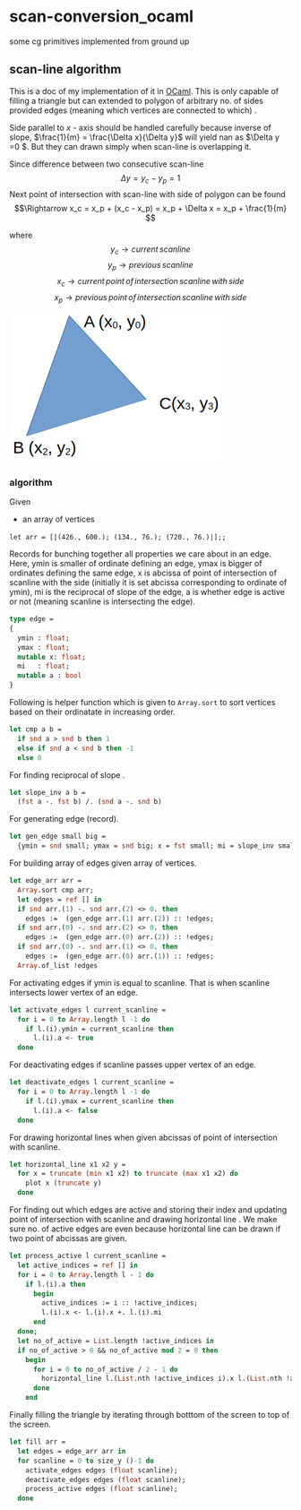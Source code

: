 # scan-conversion_ocaml

some cg primitives implemented from ground up

## scan-line algorithm

This is a doc of my implementation of it in [OCaml](./fill_scan-line.ml). This is only capable of filling a triangle but can extended to polygon of arbitrary no. of sides provided edges (meaning which vertices are connected to which) .

Side parallel to $x$ - axis should be handled carefully because inverse of slope, $\frac{1}{m} = \frac{\Delta x}{\Delta y}$ will yield nan as $\Delta y =0 $. But they can drawn simply when scan-line is overlapping it.

Since difference between two consecutive scan-line $$\Delta y = y_{c} - y_{p} = 1 $$
Next point of intersection with scan-line with side of polygon can be found 
$$\Rightarrow x_c = x_p + (x_c - x_p) = x_p + \Delta x = x_p + \frac{1}{m} $$ 

where 
$$ y_c \rightarrow current \, scanline $$
$$ y_p \rightarrow previous \, scanline $$
$$ x_c \rightarrow current \, point \, of \, intersection  \, scanline \, with \, side $$
$$ x_p \rightarrow previous \, point \, of \, intersection  \, scanline \, with \, side $$

![Filled triangle](/figures/fill_fig.png)


### algorithm 

Given
- an array of vertices

`let arr = [|(426., 600.); (134., 76.); (720., 76.)|];;`

Records for bunching together all properties we care about in an edge. Here, ymin is smaller of ordinate defining an edge, ymax is bigger of ordinates defining the same edge, x is abcissa of point of intersection of scanline with the side (initially it is set abcissa corresponding to ordinate of ymin), mi is the reciprocal of slope of the edge, a is whether edge is active or not (meaning scanline is intersecting the edge).
```OCaml
type edge = 
{
  ymin : float;
  ymax : float;
  mutable x: float;
  mi   : float;
  mutable a : bool
}
```
Following is helper function which is given to `Array.sort` to sort vertices based on their ordinatate in increasing order.
```OCaml
let cmp a b = 
  if snd a > snd b then 1
  else if snd a < snd b then -1
  else 0
```
For finding reciprocal of slope .
```OCaml
let slope_inv a b =
  (fst a -. fst b) /. (snd a -. snd b)
```
For generating edge (record).
```OCaml
let gen_edge small big = 
  {ymin = snd small; ymax = snd big; x = fst small; mi = slope_inv small big; a = false}
```
For building array of edges given array of vertices.
```OCaml
let edge_arr arr =
  Array.sort cmp arr;
  let edges = ref [] in 
  if snd arr.(1) -. snd arr.(2) <> 0. then
    edges :=  (gen_edge arr.(1) arr.(2)) :: !edges;
  if snd arr.(0) -. snd arr.(2) <> 0. then
    edges :=  (gen_edge arr.(0) arr.(2)) :: !edges;
  if snd arr.(0) -. snd arr.(1) <> 0. then
    edges :=  (gen_edge arr.(0) arr.(1)) :: !edges;
  Array.of_list !edges
```
For activating edges if ymin is equal to scanline. That is when scanline intersects lower vertex of an edge.
```OCaml
let activate_edges l current_scanline =
  for i = 0 to Array.length l -1 do 
    if l.(i).ymin = current_scanline then 
      l.(i).a <- true
  done
```
For deactivating edges if scanline passes upper vertex of an edge.
```OCaml
let deactivate_edges l current_scanline =
  for i = 0 to Array.length l -1 do 
    if l.(i).ymax = current_scanline then 
      l.(i).a <- false
  done
```
For drawing horizontal lines when given abcissas of point of intersection with scanline.
```OCaml
let horizontal_line x1 x2 y =
  for x = truncate (min x1 x2) to truncate (max x1 x2) do 
    plot x (truncate y)
  done
```
For finding out which edges are active and storing their index and updating point of intersection with scanline and drawing horizontal line . We make sure no. of active edges are even because horizontal line can be drawn if two point of abcissas are given.
```OCaml
let process_active l current_scanline =
  let active_indices = ref [] in 
  for i = 0 to Array.length l - 1 do 
    if l.(i).a then
      begin
        active_indices := i :: !active_indices;
        l.(i).x <- l.(i).x +. l.(i).mi
      end
  done;
  let no_of_active = List.length !active_indices in 
  if no_of_active > 0 && no_of_active mod 2 = 0 then 
    begin
      for i = 0 to no_of_active / 2 - 1 do 
        horizontal_line l.(List.nth !active_indices i).x l.(List.nth !active_indices (i + 1)).x current_scanline
      done
    end
```
Finally filling the triangle by iterating through botttom of the screen to top of the screen.
```OCaml
let fill arr =
  let edges = edge_arr arr in 
  for scanline = 0 to size_y ()-1 do 
    activate_edges edges (float scanline);
    deactivate_edges edges (float scanline);
    process_active edges (float scanline);
  done
```
